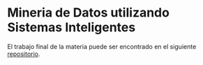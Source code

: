 # Mineria de Datos utilizando Sistemas Inteligentes

El trabajo final de la materia puede ser encontrado en el siguiente [repositorio](https://github.com/ulises-jeremias/midusi).